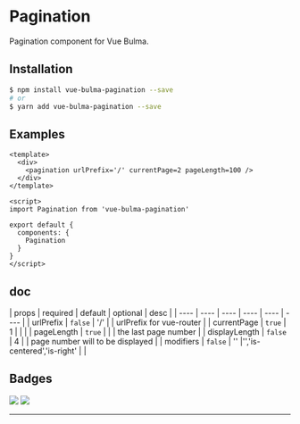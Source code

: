 # Pagination

Pagination component for Vue Bulma.

## Installation

```sh
$ npm install vue-bulma-pagination --save
# or
$ yarn add vue-bulma-pagination --save
```

## Examples

```vue
<template>
  <div>
    <pagination urlPrefix='/' currentPage=2 pageLength=100 /> 
  </div>
</template>

<script>
import Pagination from 'vue-bulma-pagination'

export default {
  components: {
    Pagination
  }
}
</script>
```
## doc

|  props    |  required   |   default   |  optional    |  desc | 
| ---- | ---- | ---- | ---- | ---- | ---- |
|  urlPrefix    |  `false`    |   '/'   |    |  urlPrefix for vue-router  |
|  currentPage   |   `true`   |  1  |    |    |
|  pageLength  |   `true`   |    |    | the last page number  |
|  displayLength  |   `false`   |   4   |    | page number will to be displayed |
|  modifiers  |  `false`   |   ''   |'','is-centered','is-right' |  |


## Badges

![](https://img.shields.io/badge/license-MIT-blue.svg)
![](https://img.shields.io/badge/status-dev-yellow.svg)

---
